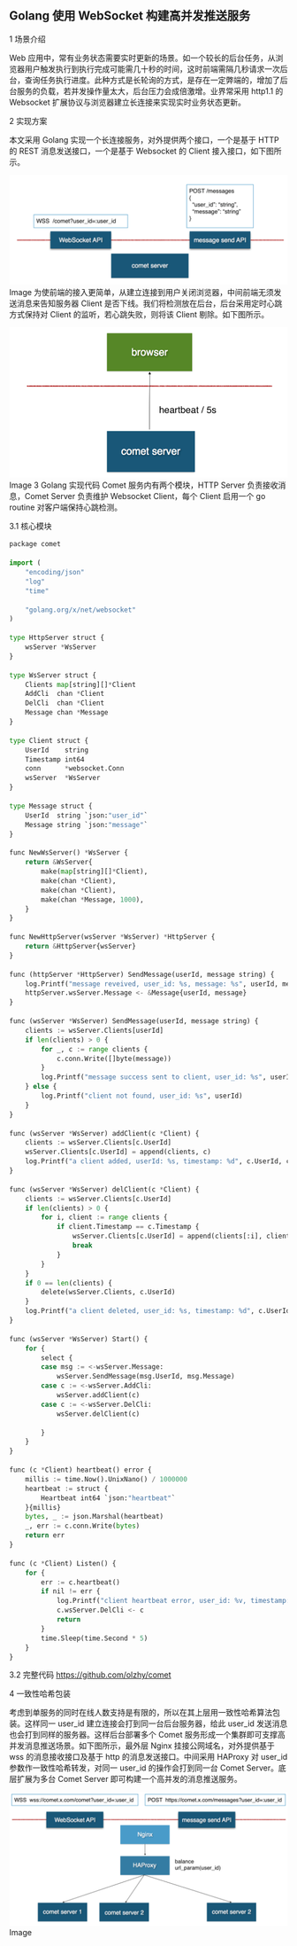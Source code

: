 
## Golang 使用 WebSocket 构建高并发推送服务
1 场景介绍

Web 应用中，常有业务状态需要实时更新的场景。如一个较长的后台任务，从浏览器用户触发执行到执行完成可能需几十秒的时间，这时前端需隔几秒请求一次后台，查询任务执行进度。此种方式是长轮询的方式，是存在一定弊端的，增加了后台服务的负载，若并发操作量太大，后台压力会成倍激增。业界常采用 http1.1 的 Websocket 扩展协议与浏览器建立长连接来实现实时业务状态更新。

2 实现方案

本文采用 Golang 实现一个长连接服务，对外提供两个接口，一个是基于 HTTP 的 REST 消息发送接口，一个是基于 Websocket 的 Client 接入接口，如下图所示。

![img.png](img.png)Image
为使前端的接入更简单，从建立连接到用户关闭浏览器，中间前端无须发送消息来告知服务器 Client 是否下线。我们将检测放在后台，后台采用定时心跳方式保持对 Client 的监听，若心跳失败，则将该 Client 剔除。如下图所示。

![img_1.png](img_1.png)Image
3 Golang 实现代码
Comet 服务内有两个模块，HTTP Server 负责接收消息，Comet Server 负责维护 Websocket Client，每个 Client 启用一个 go routine 对客户端保持心跳检测。

3.1 核心模块

```python 
package comet

import (
    "encoding/json"
    "log"
    "time"

    "golang.org/x/net/websocket"
)

type HttpServer struct {
    wsServer *WsServer
}

type WsServer struct {
    Clients map[string][]*Client
    AddCli  chan *Client
    DelCli  chan *Client
    Message chan *Message
}

type Client struct {
    UserId    string
    Timestamp int64
    conn      *websocket.Conn
    wsServer  *WsServer
}

type Message struct {
    UserId  string `json:"user_id"`
    Message string `json:"message"`
}

func NewWsServer() *WsServer {
    return &WsServer{
        make(map[string][]*Client),
        make(chan *Client),
        make(chan *Client),
        make(chan *Message, 1000),
    }
}

func NewHttpServer(wsServer *WsServer) *HttpServer {
    return &HttpServer{wsServer}
}

func (httpServer *HttpServer) SendMessage(userId, message string) {
    log.Printf("message reveived, user_id: %s, message: %s", userId, message)
    httpServer.wsServer.Message <- &Message{userId, message}
}

func (wsServer *WsServer) SendMessage(userId, message string) {
    clients := wsServer.Clients[userId]
    if len(clients) > 0 {
        for _, c := range clients {
            c.conn.Write([]byte(message))
        }
        log.Printf("message success sent to client, user_id: %s", userId)
    } else {
        log.Printf("client not found, user_id: %s", userId)
    }
}

func (wsServer *WsServer) addClient(c *Client) {
    clients := wsServer.Clients[c.UserId]
    wsServer.Clients[c.UserId] = append(clients, c)
    log.Printf("a client added, userId: %s, timestamp: %d", c.UserId, c.Timestamp)
}

func (wsServer *WsServer) delClient(c *Client) {
    clients := wsServer.Clients[c.UserId]
    if len(clients) > 0 {
        for i, client := range clients {
            if client.Timestamp == c.Timestamp {
                wsServer.Clients[c.UserId] = append(clients[:i], clients[i+1:]...)
                break
            }
        }
    }
    if 0 == len(clients) {
        delete(wsServer.Clients, c.UserId)
    }
    log.Printf("a client deleted, user_id: %s, timestamp: %d", c.UserId, c.Timestamp)
}

func (wsServer *WsServer) Start() {
    for {
        select {
        case msg := <-wsServer.Message:
            wsServer.SendMessage(msg.UserId, msg.Message)
        case c := <-wsServer.AddCli:
            wsServer.addClient(c)
        case c := <-wsServer.DelCli:
            wsServer.delClient(c)

        }
    }
}

func (c *Client) heartbeat() error {
    millis := time.Now().UnixNano() / 1000000
    heartbeat := struct {
        Heartbeat int64 `json:"heartbeat"`
    }{millis}
    bytes, _ := json.Marshal(heartbeat)
    _, err := c.conn.Write(bytes)
    return err
}

func (c *Client) Listen() {
    for {
        err := c.heartbeat()
        if nil != err {
            log.Printf("client heartbeat error, user_id: %v, timestamp: %d, err: %s", c.UserId, c.Timestamp, err)
            c.wsServer.DelCli <- c
            return
        }
        time.Sleep(time.Second * 5)
    }
}
``` 

3.2 完整代码
https://github.com/olzhy/comet

4 一致性哈希包装

考虑到单服务的同时在线人数支持是有限的，所以在其上层用一致性哈希算法包装。这样同一 user_id 建立连接会打到同一台后台服务器，给此 user_id 发送消息也会打到同样的服务器。这样后台部署多个 Comet 服务形成一个集群即可支撑高并发消息推送场景。如下图所示，最外层 Nginx 挂接公网域名，对外提供基于 wss 的消息接收接口及基于 http 的消息发送接口。中间采用 HAProxy 对 user_id 参数作一致性哈希转发，对同一 user_id 的操作会打到同一台 Comet Server。底层扩展为多台 Comet Server 即可构建一个高并发的消息推送服务。

![img_2.png](img_2.png)Image
